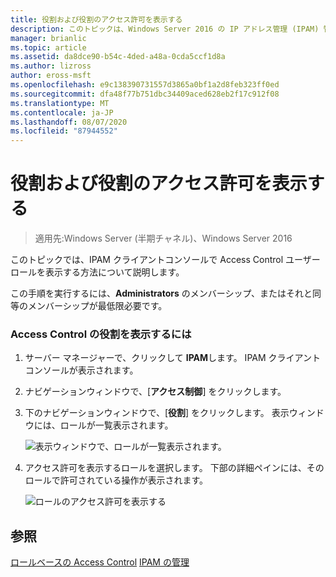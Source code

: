 ```yaml
---
title: 役割および役割のアクセス許可を表示する
description: このトピックは、Windows Server 2016 の IP アドレス管理 (IPAM) 管理ガイドに含まれています。
manager: brianlic
ms.topic: article
ms.assetid: da8dce90-b54c-4ded-a48a-0cda5ccf1d8a
ms.author: lizross
author: eross-msft
ms.openlocfilehash: e9c138390731557d3865a0bf1a2d8feb323ff0ed
ms.sourcegitcommit: dfa48f77b751dbc34409aced628eb2f17c912f08
ms.translationtype: MT
ms.contentlocale: ja-JP
ms.lasthandoff: 08/07/2020
ms.locfileid: "87944552"
---
```

# <a name="view-roles-and-role-permissions"></a>役割および役割のアクセス許可を表示する

>適用先:Windows Server (半期チャネル)、Windows Server 2016

このトピックでは、IPAM クライアントコンソールで Access Control ユーザーロールを表示する方法について説明します。

この手順を実行するには、**Administrators** のメンバーシップ、またはそれと同等のメンバーシップが最低限必要です。

### <a name="to-view-access-control-roles"></a>Access Control の役割を表示するには

1.  サーバー マネージャーで、クリックして  **IPAM**します。 IPAM クライアントコンソールが表示されます。

2.  ナビゲーションウィンドウで、[**アクセス制御**] をクリックします。

3.  下のナビゲーションウィンドウで、[**役割**] をクリックします。 表示ウィンドウには、ロールが一覧表示されます。

    ![表示ウィンドウで、ロールが一覧表示されます。](../../media/View-Roles-and-Role-Permissions/ipam_ViewRoles_01.jpg)

4.  アクセス許可を表示するロールを選択します。 下部の詳細ペインには、そのロールで許可されている操作が表示されます。

    ![ロールのアクセス許可を表示する](../../media/View-Roles-and-Role-Permissions/ipam_ViewRoles_02.jpg)

## <a name="see-also"></a>参照
[ロールベースの Access Control](Role-based-Access-Control.md) 
[IPAM の管理](Manage-IPAM.md)



